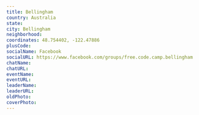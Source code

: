 ```yaml
---
title: Bellingham
country: Australia
state: 
city: Bellingham
neighborhood: 
coordinates: 48.754402, -122.47886
plusCode:
socialName: Facebook
socialURL: https://www.facebook.com/groups/free.code.camp.bellingham
chatName:
chatURL:
eventName:
eventURL:
leaderName:
leaderURL:
oldPhoto: 
coverPhoto:
---
```

